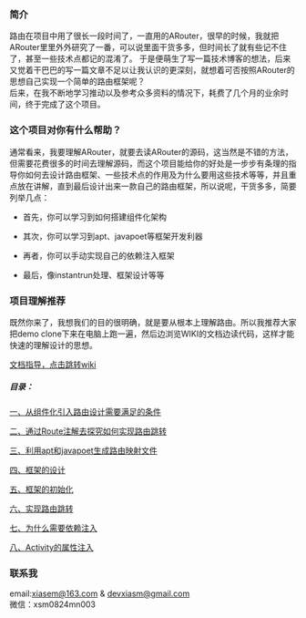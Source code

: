 ### 简介
路由在项目中用了很长一段时间了，一直用的ARouter，很早的时候，我就把ARouter里里外外研究了一番，可以说里面干货多多，但时间长了就有些记不住了，甚至一些技术点都记的混淆了。
于是便萌生了写一篇技术博客的想法，后来又觉着干巴巴的写一篇文章不足以让我认识的更深刻，就想着可否按照ARouter的思想自己实现一个简单的路由框架呢？<br/>
后来，在我不断地学习推动以及参考众多资料的情况下，耗费了几个月的业余时间，终于完成了这个项目。
### 这个项目对你有什么帮助？
通常看来，我要理解ARouter，就要去读ARouter的源码，这当然是不错的方法，但需要花费很多的时间去理解源码，而这个项目能给你的好处是一步步有条理的指导你如何去设计路由框架、一些技术点的作用及为什么要用这些技术等等，并且重点放在讲解，直到最后设计出来一款自己的路由框架，所以说呢，干货多多，简要列举几点：

* 首先，你可以学习到如何搭建组件化架构

* 其次，你可以学习到apt、javapoet等框架开发利器

* 再者，你可以手动实现自己的依赖注入框架

* 最后，像instantrun处理、框架设计等等

### 项目理解推荐
既然你来了，我想我们的目的很明确，就是要从根本上理解路由。所以我推荐大家把demo clone下来在电脑上跑一遍，然后边浏览WIKI的文档边读代码，这样才能快速的理解设计的思想。<br/>

[文档指导，点击跳转wiki](https://github.com/Xiasm/EasyRouter/wiki)<br/>

##### 目录：<br/>


[一、从组件化引入路由设计需要满足的条件](https://github.com/Xiasm/EasyRouter/wiki/%E4%BB%8E%E7%BB%84%E4%BB%B6%E5%8C%96%E5%BC%95%E5%85%A5%E8%B7%AF%E7%94%B1%E8%AE%BE%E8%AE%A1%E9%9C%80%E8%A6%81%E6%BB%A1%E8%B6%B3%E7%9A%84%E6%9D%A1%E4%BB%B6)

[二、通过Route注解去探究如何实现路由跳转](https://github.com/Xiasm/EasyRouter/wiki/%E9%80%9A%E8%BF%87Route%E6%B3%A8%E8%A7%A3%E5%8E%BB%E6%8E%A2%E7%A9%B6%E5%A6%82%E4%BD%95%E5%AE%9E%E7%8E%B0%E8%B7%AF%E7%94%B1%E8%B7%B3%E8%BD%AC)
<br/>

[三、利用apt和javapoet生成路由映射文件](https://github.com/Xiasm/EasyRouter/wiki/%E5%88%A9%E7%94%A8apt%E5%92%8Cjavapoet%E7%94%9F%E6%88%90%E8%B7%AF%E7%94%B1%E6%98%A0%E5%B0%84%E6%96%87%E4%BB%B6)
<br/>

[四、框架的设计](https://github.com/Xiasm/EasyRouter/wiki/%E6%A1%86%E6%9E%B6%E7%9A%84%E8%AE%BE%E8%AE%A1)
<br/>

[五、框架的初始化](https://github.com/Xiasm/EasyRouter/wiki/%E6%A1%86%E6%9E%B6%E7%9A%84%E5%88%9D%E5%A7%8B%E5%8C%96)
<br/>

[六、实现路由跳转](https://github.com/Xiasm/EasyRouter/wiki/%E5%AE%9E%E7%8E%B0%E8%B7%AF%E7%94%B1%E8%B7%B3%E8%BD%AC)
<br/>

[七、为什么需要依赖注入](https://github.com/Xiasm/EasyRouter/wiki/%E4%B8%BA%E4%BB%80%E4%B9%88%E9%9C%80%E8%A6%81%E4%BE%9D%E8%B5%96%E6%B3%A8%E5%85%A5)

[八、Activity的属性注入](https://github.com/Xiasm/EasyRouter/wiki/Activity%E7%9A%84%E5%B1%9E%E6%80%A7%E6%B3%A8%E5%85%A5)
<br/>

### 联系我

email:xiasem@163.com & devxiasm@gmail.com<br/>
微信：xsm0824mn003
